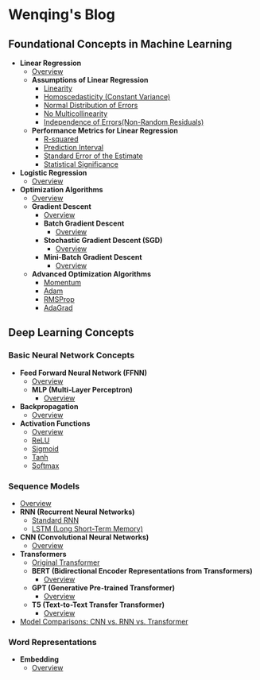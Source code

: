 # Wenqing's Blog

## Foundational Concepts in Machine Learning
- **Linear Regression**
  - [Overview](Foundational-Concepts-in-Machine-Learning/linear-regression.md)
  - **Assumptions of Linear Regression**
    - [Linearity](linearity.md)
    - [Homoscedasticity (Constant Variance)](homoscedasticity.md) 
    - [Normal Distribution of Errors](normal-distribution.md)
    - [No Multicollinearity](no-multicollinearity.md)
    - [Independence of Errors(Non-Random Residuals)](independence-of-errors.md)
  - **Performance Metrics for Linear Regression** 
    - [R-squared](r-squared.md) 
    - [Prediction Interval](prediction-interval.md) 
    - [Standard Error of the Estimate](standard-error-estimate.md) 
    - [Statistical Significance](statistical-significance.md) 
- **Logistic Regression**
  - [Overview](logistic-regression.md)
- **Optimization Algorithms**
  - [Overview](optimization-overview.md)
  - **Gradient Descent**
    - [Overview](gradient-descent.md)
    - **Batch Gradient Descent**
      - [Overview](batch-gradient-descent.md)
    - **Stochastic Gradient Descent (SGD)**
      - [Overview](stochastic-gradient-descent.md)
    - **Mini-Batch Gradient Descent**
      - [Overview](mini-batch-gradient-descent.md)
  - **Advanced Optimization Algorithms**
    - [Momentum](momentum.md)
    - [Adam](adam.md)
    - [RMSProp](RMSProp.md)
    - [AdaGrad](adagrad.md)

## Deep Learning Concepts

### Basic Neural Network Concepts
- **Feed Forward Neural Network (FFNN)**
  - [Overview](Deep-Learning-Concepts/Basic-Neural-Network-Concepts/FFNN/FFNN.md)
  - **MLP (Multi-Layer Perceptron)**
    - [Overview](MLP.md)
- **Backpropagation**
  - [Overview](Deep-Learning-Concepts/Basic-Neural-Network-Concepts/backpropagation.md)
- **Activation Functions**
  - [Overview](activation-functions.md)
  - [ReLU](ReLU.md)
  - [Sigmoid](sigmoid.md)
  - [Tanh](tanh.md)
  - [Softmax](softmax.md)
### Sequence Models
- [Overview](sequence-models-overview.md)
- **RNN (Recurrent Neural Networks)**
  - [Standard RNN](RNN.md)
  - [LSTM (Long Short-Term Memory)](RNN/LSTM.md)
- **CNN (Convolutional Neural Networks)**
  - [Overview](CNN.md)
- **Transformers**
  - [Original Transformer](original-transformer.md)
  - **BERT (Bidirectional Encoder Representations from Transformers)**
    - [Overview](BERT.md)
  - **GPT (Generative Pre-trained Transformer)**
    - [Overview](GPT.md)
  - **T5 (Text-to-Text Transfer Transformer)**
    - [Overview](T5.md)
- [Model Comparisons: CNN vs. RNN vs. Transformer](model-comparison.md)

### Word Representations
- **Embedding** 
  - [Overview](embedding.md)
